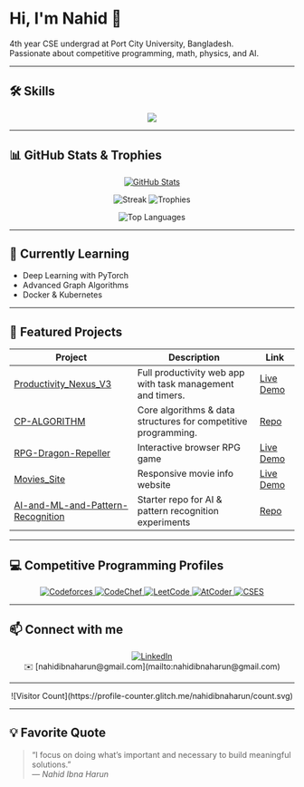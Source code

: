 # Hi, I'm Nahid 👋

4th year CSE undergrad at Port City University, Bangladesh.  
Passionate about competitive programming, math, physics, and AI.

---

## 🛠️ Skills

<p align="center">
  <img src="https://skillicons.dev/icons?i=cpp,python,js,php,mysql,html,css" />
</p>

---

## 📊 GitHub Stats & Trophies

<p align="center">
  <a href="https://github.com/nahidibnaharun">
    <img alt="GitHub Stats" src="https://github-readme-stats.vercel.app/api?username=nahidibnaharun&show_icons=true&theme=radical&count_private=true"/>
  </a>
</p>
<p align="center">
  <img alt="Streak" src="https://github-readme-streak-stats.herokuapp.com/?user=nahidibnaharun&theme=radical"/>
  <img alt="Trophies" src="https://github-profile-trophy.vercel.app/?username=nahidibnaharun&theme=radical"/>
</p>
<p align="center">
  <img alt="Top Languages" src="https://github-readme-stats.vercel.app/api/top-langs/?username=nahidibnaharun&layout=compact&theme=radical"/>
</p>

---

## 🌱 Currently Learning

- Deep Learning with PyTorch  
- Advanced Graph Algorithms  
- Docker & Kubernetes  

---

## 🚀 Featured Projects

| Project                                                                 | Description                                                      | Link                                                                            |
|-------------------------------------------------------------------------|------------------------------------------------------------------|---------------------------------------------------------------------------------|
| [Productivity_Nexus_V3](https://github.com/nahidibnaharun/Productivity_Nexus_V3)           | Full productivity web app with task management and timers.       | [Live Demo](https://nahidibnaharun.github.io/Productivity_Nexus_V3/)            |
| [CP-ALGORITHM](https://github.com/nahidibnaharun/CP-ALGORITHM)                           | Core algorithms & data structures for competitive programming.   | [Repo](https://github.com/nahidibnaharun/CP-ALGORITHM)                          |
| [RPG-Dragon-Repeller](https://github.com/nahidibnaharun/RPG-Dragon-Repeller)              | Interactive browser RPG game                                     | [Live Demo](https://nahidibnaharun.github.io/RPG-Dragon-Repeller/)              |
| [Movies_Site](https://github.com/nahidibnaharun/Movies_Site)                               | Responsive movie info website                                    | [Live Demo](https://nahidibnaharun.github.io/Movies_Site/)                      |
| [AI-and-ML-and-Pattern-Recognition](https://github.com/nahidibnaharun/AI-and-ML-and-Pattern-Recognition) | Starter repo for AI & pattern recognition experiments            | [Repo](https://github.com/nahidibnaharun/AI-and-ML-and-Pattern-Recognition)     |

---

## 💻 Competitive Programming Profiles

<p align="center">
  <a href="https://codeforces.com/profile/mdnahidibnaharun">
    <img alt="Codeforces" src="https://img.shields.io/badge/Codeforces-mdnahidibnaharun-blue?logo=codeforces&style=for-the-badge"/>
  </a>
  <a href="https://www.codechef.com/users/nahidibnaharun">
    <img alt="CodeChef" src="https://img.shields.io/badge/CodeChef-nahidibnaharun-orange?logo=codechef&style=for-the-badge"/>
  </a>
  <a href="https://leetcode.com/u/nahidibnaharun/">
    <img alt="LeetCode" src="https://img.shields.io/badge/LeetCode-nahidibnaharun-yellow?logo=leetcode&style=for-the-badge"/>
  </a>
  <a href="https://atcoder.jp/users/nahidibnaharun">
    <img alt="AtCoder" src="https://img.shields.io/badge/AtCoder-nahidibnaharun-red?logo=atcoder&style=for-the-badge"/>
  </a>
  <a href="https://cses.fi/user/104398">
    <img alt="CSES" src="https://img.shields.io/badge/CSES-104398-blueviolet?logo=cses&style=for-the-badge"/>
  </a>
</p>

---

## 📫 Connect with me

<p align="center">
  <a href="https://www.linkedin.com/in/nahidibnaharun/">
    <img alt="LinkedIn" src="https://img.shields.io/badge/LinkedIn-Nahid-blue?logo=linkedin&style=for-the-badge"/>
  </a>
  <br/>
  ✉️ [nahidibnaharun@gmail.com](mailto:nahidibnaharun@gmail.com)
</p>

---

<p align="center">
  ![Visitor Count](https://profile-counter.glitch.me/nahidibnaharun/count.svg)
</p>

---

## 💡 Favorite Quote

> “I focus on doing what’s important and necessary to build meaningful solutions.”  
> — *Nahid Ibna Harun*
